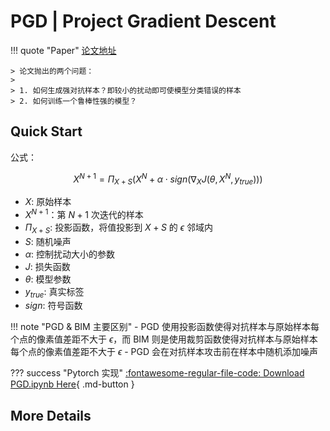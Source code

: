 # PGD | Project Gradient Descent

!!! quote "Paper"
    [论文地址](https://arxiv.org/abs/1706.06083)

    > 论文抛出的两个问题：
    > 
    > 1. 如何生成强对抗样本？即较小的扰动即可使模型分类错误的样本
    > 2. 如何训练一个鲁棒性强的模型？

## Quick Start

公式：

$$
X^{N+1} = \Pi_{X+S}(X^N + \alpha \cdot sign(\nabla_X J(\theta, X^N, y_{true})))
$$

- $X$: 原始样本
- $X^{N+1}$：第 $N+1$ 次迭代的样本
- $\Pi_{X+S}$: 投影函数，将值投影到 $X+S$ 的 $\epsilon$ 邻域内
- $S$: 随机噪声
- $\alpha$: 控制扰动大小的参数
- $J$: 损失函数
- $\theta$: 模型参数
- $y_{true}$: 真实标签
- $sign$: 符号函数

!!! note "PGD & BIM 主要区别"
    - PGD 使用投影函数使得对抗样本与原始样本每个点的像素值差距不大于 $\epsilon$，而 BIM 则是使用裁剪函数使得对抗样本与原始样本每个点的像素值差距不大于 $\epsilon$
    - PGD 会在对抗样本攻击前在样本中随机添加噪声

??? success "Pytorch 实现"
    [:fontawesome-regular-file-code: Download PGD.ipynb Here](../PGD.ipynb){ .md-button }

## More Details



